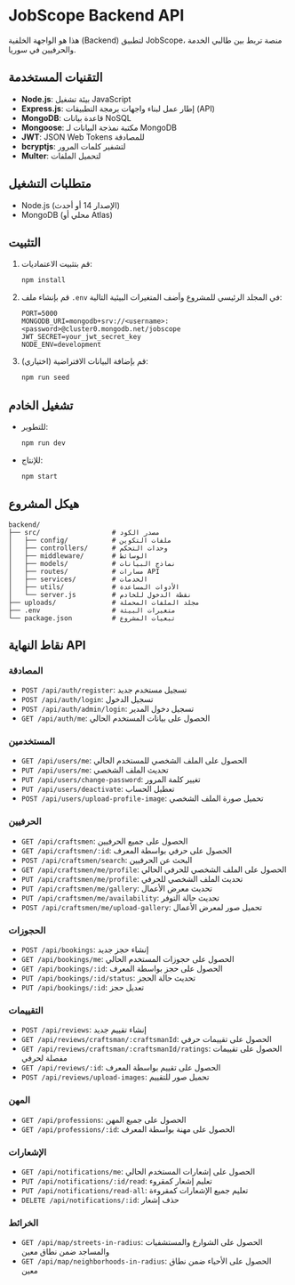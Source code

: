# JobScope Backend API

هذا هو الواجهة الخلفية (Backend) لتطبيق JobScope، منصة تربط بين طالبي الخدمة والحرفيين في سوريا.

## التقنيات المستخدمة

- **Node.js**: بيئة تشغيل JavaScript
- **Express.js**: إطار عمل لبناء واجهات برمجة التطبيقات (API)
- **MongoDB**: قاعدة بيانات NoSQL
- **Mongoose**: مكتبة نمذجة البيانات لـ MongoDB
- **JWT**: JSON Web Tokens للمصادقة
- **bcryptjs**: لتشفير كلمات المرور
- **Multer**: لتحميل الملفات

## متطلبات التشغيل

- Node.js (الإصدار 14 أو أحدث)
- MongoDB (محلي أو Atlas)

## التثبيت

1. قم بتثبيت الاعتماديات:
   ```bash
   npm install
   ```

2. قم بإنشاء ملف `.env` في المجلد الرئيسي للمشروع وأضف المتغيرات البيئية التالية:
   ```
   PORT=5000
   MONGODB_URI=mongodb+srv://<username>:<password>@cluster0.mongodb.net/jobscope
   JWT_SECRET=your_jwt_secret_key
   NODE_ENV=development
   ```

3. قم بإضافة البيانات الافتراضية (اختياري):
   ```bash
   npm run seed
   ```

## تشغيل الخادم

- للتطوير:
  ```bash
  npm run dev
  ```

- للإنتاج:
  ```bash
  npm start
  ```

## هيكل المشروع

```
backend/
├── src/                  # مصدر الكود
│   ├── config/           # ملفات التكوين
│   ├── controllers/      # وحدات التحكم
│   ├── middleware/       # الوسائط
│   ├── models/           # نماذج البيانات
│   ├── routes/           # مسارات API
│   ├── services/         # الخدمات
│   ├── utils/            # الأدوات المساعدة
│   └── server.js         # نقطة الدخول للخادم
├── uploads/              # مجلد الملفات المحملة
├── .env                  # متغيرات البيئة
└── package.json          # تبعيات المشروع
```

## نقاط النهاية API

### المصادقة

- `POST /api/auth/register`: تسجيل مستخدم جديد
- `POST /api/auth/login`: تسجيل الدخول
- `POST /api/auth/admin/login`: تسجيل دخول المدير
- `GET /api/auth/me`: الحصول على بيانات المستخدم الحالي

### المستخدمين

- `GET /api/users/me`: الحصول على الملف الشخصي للمستخدم الحالي
- `PUT /api/users/me`: تحديث الملف الشخصي
- `PUT /api/users/change-password`: تغيير كلمة المرور
- `PUT /api/users/deactivate`: تعطيل الحساب
- `POST /api/users/upload-profile-image`: تحميل صورة الملف الشخصي

### الحرفيين

- `GET /api/craftsmen`: الحصول على جميع الحرفيين
- `GET /api/craftsmen/:id`: الحصول على حرفي بواسطة المعرف
- `POST /api/craftsmen/search`: البحث عن الحرفيين
- `GET /api/craftsmen/me/profile`: الحصول على الملف الشخصي للحرفي الحالي
- `PUT /api/craftsmen/me/profile`: تحديث الملف الشخصي للحرفي
- `PUT /api/craftsmen/me/gallery`: تحديث معرض الأعمال
- `PUT /api/craftsmen/me/availability`: تحديث حالة التوفر
- `POST /api/craftsmen/me/upload-gallery`: تحميل صور لمعرض الأعمال

### الحجوزات

- `POST /api/bookings`: إنشاء حجز جديد
- `GET /api/bookings/me`: الحصول على حجوزات المستخدم الحالي
- `GET /api/bookings/:id`: الحصول على حجز بواسطة المعرف
- `PUT /api/bookings/:id/status`: تحديث حالة الحجز
- `PUT /api/bookings/:id`: تعديل حجز

### التقييمات

- `POST /api/reviews`: إنشاء تقييم جديد
- `GET /api/reviews/craftsman/:craftsmanId`: الحصول على تقييمات حرفي
- `GET /api/reviews/craftsman/:craftsmanId/ratings`: الحصول على تقييمات مفصلة لحرفي
- `GET /api/reviews/:id`: الحصول على تقييم بواسطة المعرف
- `POST /api/reviews/upload-images`: تحميل صور للتقييم

### المهن

- `GET /api/professions`: الحصول على جميع المهن
- `GET /api/professions/:id`: الحصول على مهنة بواسطة المعرف

### الإشعارات

- `GET /api/notifications/me`: الحصول على إشعارات المستخدم الحالي
- `PUT /api/notifications/:id/read`: تعليم إشعار كمقروء
- `PUT /api/notifications/read-all`: تعليم جميع الإشعارات كمقروءة
- `DELETE /api/notifications/:id`: حذف إشعار

### الخرائط

- `GET /api/map/streets-in-radius`: الحصول على الشوارع والمستشفيات والمساجد ضمن نطاق معين
- `GET /api/map/neighborhoods-in-radius`: الحصول على الأحياء ضمن نطاق معين
